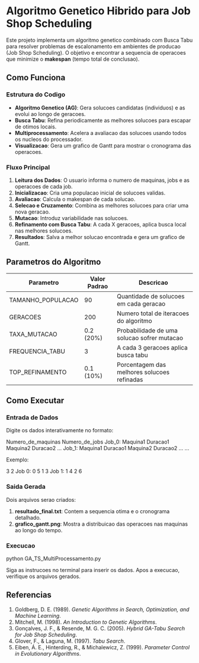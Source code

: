 # Algoritmo Genetico Hibrido para Job Shop Scheduling

Este projeto implementa um algoritmo genetico combinado com Busca Tabu para resolver problemas de escalonamento em ambientes de producao (Job Shop Scheduling). O objetivo e encontrar a sequencia de operacoes que minimize o **makespan** (tempo total de conclusao).

## Como Funciona

### Estrutura do Codigo

- **Algoritmo Genetico (AG)**: Gera solucoes candidatas (individuos) e as evolui ao longo de geracoes.
- **Busca Tabu**: Refina periodicamente as melhores solucoes para escapar de otimos locais.
- **Multiprocessamento**: Acelera a avaliacao das solucoes usando todos os nucleos do processador.
- **Visualizacao**: Gera um grafico de Gantt para mostrar o cronograma das operacoes.

### Fluxo Principal

1. **Leitura dos Dados**: O usuario informa o numero de maquinas, jobs e as operacoes de cada job.
2. **Inicializacao**: Cria uma populacao inicial de solucoes validas.
3. **Avaliacao**: Calcula o makespan de cada solucao.
4. **Selecao e Cruzamento**: Combina as melhores solucoes para criar uma nova geracao.
5. **Mutacao**: Introduz variabilidade nas solucoes.
6. **Refinamento com Busca Tabu**: A cada X geracoes, aplica busca local nas melhores solucoes.
7. **Resultados**: Salva a melhor solucao encontrada e gera um grafico de Gantt.

## Parametros do Algoritmo

| Parametro           | Valor Padrao | Descricao                                      |
|---------------------|--------------|------------------------------------------------|
| TAMANHO_POPULACAO   | 90           | Quantidade de solucoes em cada geracao         |
| GERACOES            | 200          | Numero total de iteracoes do algoritmo         |
| TAXA_MUTACAO        | 0.2 (20%)    | Probabilidade de uma solucao sofrer mutacao    |
| FREQUENCIA_TABU     | 3            | A cada 3 geracoes aplica busca tabu            |
| TOP_REFINAMENTO     | 0.1 (10%)    | Porcentagem das melhores solucoes refinadas    |

## Como Executar

### Entrada de Dados
Digite os dados interativamente no formato:

Numero_de_maquinas Numero_de_jobs
Job_0: Maquina1 Duracao1 Maquina2 Duracao2 ...
Job_1: Maquina1 Duracao1 Maquina2 Duracao2 ...
...


Exemplo:

3 2
Job 0: 0 5 1 3
Job 1: 1 4 2 6


### Saida Gerada
Dois arquivos serao criados:
1. **resultado_final.txt**: Contem a sequencia otima e o cronograma detalhado.
2. **grafico_gantt.png**: Mostra a distribuicao das operacoes nas maquinas ao longo do tempo.

### Execucao
python GA_TS_MultiProcessamento.py

Siga as instrucoes no terminal para inserir os dados. Apos a execucao, verifique os arquivos gerados.

## Referencias

1. Goldberg, D. E. (1989). *Genetic Algorithms in Search, Optimization, and Machine Learning*.
2. Mitchell, M. (1998). *An Introduction to Genetic Algorithms*.
3. Gonçalves, J. F., & Resende, M. G. C. (2005). *Hybrid GA-Tabu Search for Job Shop Scheduling*.
4. Glover, F., & Laguna, M. (1997). *Tabu Search*.
5. Eiben, Á. E., Hinterding, R., & Michalewicz, Z. (1999). *Parameter Control in Evolutionary Algorithms*.
